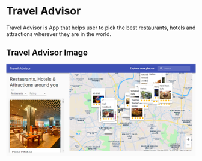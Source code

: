 # Travel Advisor

Travel Advisor is App that helps user to pick the best restaurants, hotels and attractions wherever they are in the world.

## Travel Advisor Image
![Travel Advisor](images/app.png)
